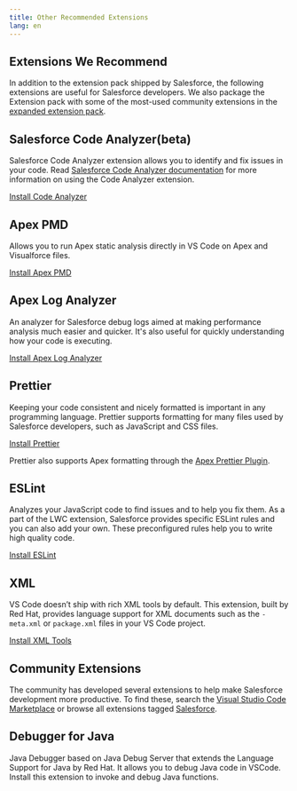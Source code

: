 ```yaml
---
title: Other Recommended Extensions
lang: en
---
```


## Extensions We Recommend

In addition to the extension pack shipped by Salesforce, the following extensions are useful for Salesforce developers. We also package the Extension pack with some of the most-used community extensions in the [expanded extension pack](https://marketplace.visualstudio.com/items?itemName=salesforce.salesforcedx-vscode-expanded).



## Salesforce Code Analyzer(beta)

Salesforce Code Analyzer extension allows you to identify and fix issues in your code. Read [Salesforce Code Analyzer documentation](https://forcedotcom.github.io/sfdx-scanner/en/v3.x/code-analyzer-vs-code-extension) for more information on using the Code Analyzer extension.

<a class="slds-button slds-button_brand landing__header-cta slds-m-vertical--x-large" href="https://marketplace.visualstudio.com/items?itemName=salesforce.sfdx-code-analyzer-vscode">Install Code Analyzer</a>


## Apex PMD

Allows you to run Apex static analysis directly in VS Code on Apex and Visualforce files.

<a class="slds-button slds-button_brand landing__header-cta slds-m-vertical--x-large" href="https://marketplace.visualstudio.com/items?itemName=chuckjonas.apex-pmd">Install Apex PMD</a>

## Apex Log Analyzer

An analyzer for Salesforce debug logs aimed at making performance analysis much easier and quicker. It's also useful for quickly understanding how your code is executing.

<a class="slds-button slds-button_brand landing__header-cta slds-m-vertical--x-large" href="https://marketplace.visualstudio.com/items?itemName=financialforce.lana">Install Apex Log Analyzer</a>

## Prettier

Keeping your code consistent and nicely formatted is important in any programming language. Prettier supports formatting for many files used by Salesforce developers, such as JavaScript and CSS files.

<a class="slds-button slds-button_brand landing__header-cta slds-m-vertical--x-large" href="https://marketplace.visualstudio.com/items?itemName=esbenp.prettier-vscode">Install Prettier</a>

Prettier also supports Apex formatting through the <a class="slds-button slds-button_brand landing__header-cta slds-m-vertical--x-large" href="https://github.com/dangmai/prettier-plugin-apex">Apex Prettier Plugin</a>.

## ESLint

Analyzes your JavaScript code to find issues and to help you fix them. As a part of the LWC extension, Salesforce provides specific ESLint rules and you can also add your own. These preconfigured rules help you to write high quality code.

<a class="slds-button slds-button_brand landing__header-cta slds-m-vertical--x-large" href="https://marketplace.visualstudio.com/items?itemName=dbaeumer.vscode-eslint">Install ESLint</a>

## XML

VS Code doesn’t ship with rich XML tools by default. This extension, built by Red Hat, provides language support for XML documents such as the `-meta.xml` or `package.xml` files in your VS Code project.

<a class="slds-button slds-button_brand landing__header-cta slds-m-vertical--x-large" href="https://marketplace.visualstudio.com/items?itemName=redhat.vscode-xml">Install XML Tools</a>

## Community Extensions

The community has developed several extensions to help make Salesforce development more productive. To find these, search the [Visual Studio Code Marketplace](https://marketplace.visualstudio.com/vscode) or browse all extensions tagged [Salesforce](https://marketplace.visualstudio.com/search?term=tag%3Asalesforce&target=VSCode&category=All%20categories&sortBy=Relevance).

## Debugger for Java

Java Debugger based on Java Debug Server that extends the Language Support for Java by Red Hat. It allows you to debug Java code in VSCode. Install this extension to invoke and debug Java functions.
